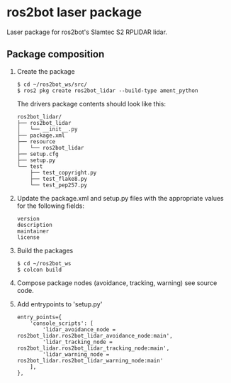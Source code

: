 # ros2bot laser package

Laser package for ros2bot's Slamtec S2 RPLIDAR lidar.

## Package composition

1.  Create the package

    ```
    $ cd ~/ros2bot_ws/src/
    $ ros2 pkg create ros2bot_lidar --build-type ament_python 
    ```

    The drivers package contents should look like this:

    ```
    ros2bot_lidar/
    ├── ros2bot_lidar
    │   └── __init__.py
    ├── package.xml
    ├── resource
    │   └── ros2bot_lidar
    ├── setup.cfg
    ├── setup.py
    └── test
        ├── test_copyright.py
        ├── test_flake8.py
        └── test_pep257.py
    ```

2.  Update the package.xml and setup.py files with the appropriate values for the following fields:

    ```
    version
    description
    maintainer
    license

    ```

3.  Build the packages

    ```
    $ cd ~/ros2bot_ws
    $ colcon build
    ```

4.  Compose package nodes (avoidance, tracking, warning) see source code.

5.  Add entrypoints to 'setup.py'

    ```
    entry_points={
        'console_scripts': [
            'lidar_avoidance_node = ros2bot_lidar.ros2bot_lidar_avoidance_node:main',
            'lidar_tracking_node = ros2bot_lidar.ros2bot_lidar_tracking_node:main',
            'lidar_warning_node = ros2bot_lidar.ros2bot_lidar_warning_node:main'
        ],
    },
    ```
